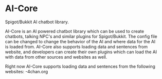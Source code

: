 # AI-Core
Spigot/Bukkit AI chatbot library. 

AI-Core is an AI powered chatbot library which can be used to create chatbots, talking NPC's and similar plugins for Spigot/Bukkit. The config file can be changed to change the behavior of the AI and where data for the AI is loaded from. AI-Core also supports loading data and sentences from website, and developers can create their own plugins which can load the AI with data from other sources and websites as well.

Right now AI-Core supports loading data and sentences from the following websites:
-4chan.org
